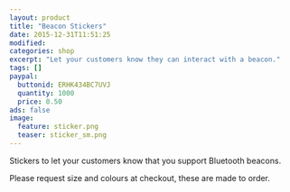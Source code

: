 ```yaml
---
layout: product
title: "Beacon Stickers"
date: 2015-12-31T11:51:25
modified:
categories: shop
excerpt: "Let your customers know they can interact with a beacon."
tags: []
paypal:
  buttonid: ERHK434BC7UVJ
  quantity: 1000
  price: 0.50
ads: false
image:
  feature: sticker.png
  teaser: sticker_sm.png
---
```


Stickers to let your customers know that you support Bluetooth beacons.

Please request size and colours at checkout, these are made to order.
